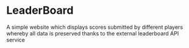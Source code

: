 # LeaderBoard
A simple website which displays scores submitted by different players whereby all data is preserved thanks to the external leaderboard API service
